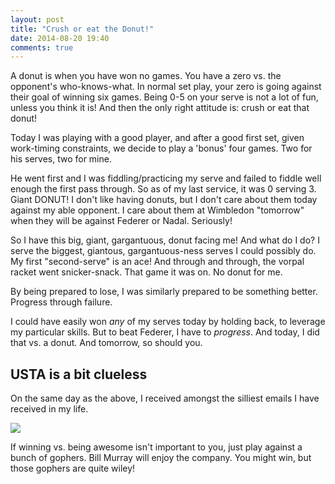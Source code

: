 ```yaml
---
layout: post
title: "Crush or eat the Donut!"
date: 2014-08-20 19:40
comments: true
---
```


A donut is when you have won no games.  You have a zero vs. the opponent's who-knows-what.  In normal set play,
your zero is going against their goal of winning six games.  Being 0-5 on your serve is not a lot of fun,
unless you think it is!  And then the only right attitude is: crush or eat that donut!

Today I was playing with a good player, and after a good first set, given work-timing constraints,
we decide to play a 'bonus' four games.
Two for his serves, two for mine.

He went first and I was fiddling/practicing my serve and failed to fiddle well enough the first pass through.
So as of my last service, it was 0 serving 3.  Giant DONUT!  I don't like having donuts, but I don't care about
them today against my able opponent.  I care about them at Wimbledon "tomorrow" when they will be against Federer or Nadal.
Seriously!

<!-- more -->

So I have this big, giant, gargantuous, donut facing me!  And what do I do?  I serve the biggest, giantous, gargantuous-ness
serves I could possibly do.  My first "second-serve" is an ace!  And through and through, the vorpal racket went snicker-snack.
That game it was on.  No donut for me.

By being prepared to lose, I was similarly prepared to be something better.  Progress through failure.

I could have easily won _any_ of my serves today by holding back, to leverage my particular skills.
But to beat Federer, I have to _progress_.  And today, I did that vs. a donut.  And tomorrow, so should you.

## USTA is a bit clueless

On the same day as the above, I received amongst the silliest emails I have received in my life.

<img src="http://supersonicfox.com/images/USTA_image.png"/>

If winning vs. being awesome isn't important to you, just play against a bunch of gophers.  Bill Murray will enjoy the company.  You might
win, but those gophers are quite wiley!




